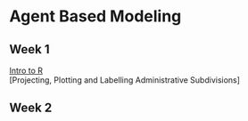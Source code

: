 # Agent Based Modeling


## Week 1
[Intro to R](Week1Activity/README.md) <br />
[Projecting, Plotting and Labelling Administrative Subdivisions]


## Week 2
